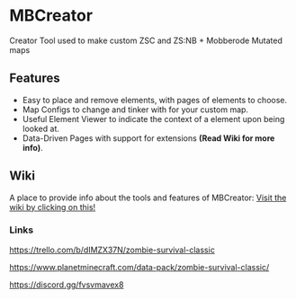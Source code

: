 # MBCreator
Creator Tool used to make custom ZSC and ZS:NB + Mobberode Mutated maps

## Features
- Easy to place and remove elements, with pages of elements to choose.
- Map Configs to change and tinker with for your custom map.
- Useful Element Viewer to indicate the context of a element upon being looked at.
- Data-Driven Pages with support for extensions **(Read Wiki for more info)**.

##  Wiki
A place to provide info about the tools and features of MBCreator: 
[Visit the wiki by clicking on this!](https://github.com/Mobberode/MBCreator/wiki)

### Links
https://trello.com/b/dIMZX37N/zombie-survival-classic

https://www.planetminecraft.com/data-pack/zombie-survival-classic/

https://discord.gg/fvsvmavex8
